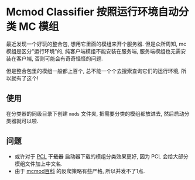 # Mcmod Classifier 按照运行环境自动分类 MC 模组

最近发现一个好玩的整合包, 想用它里面的模组来开个服务器. 但是众所周知, mc 模组是区分"运行环境"的, 纯客户端模组不能安装在服务端, 服务端模组也无需安装在客户端, 否则可能会有奇奇怪怪的问题.

但是整合包里的模组一般都上百个, 总不能一个个去搜索查询它们的运行环境, 所以就有了这个!

## 使用

在分类器的同级目录下创建 `mods` 文件夹, 把需要分类的模组都放进去, 然后启动分类器就可以啦.

## 问题

- 或许对于 [PCL](https://github.com/Hex-Dragon/PCL2) ~~下载器~~ 启动器下载的模组分类效果更好, 因为 PCL 会给大部分模组文件加上中文名.
- 由于 [mcmod百科](https://www.mcmod.cn/) 的反爬策略有些严格, 所以并发不了1点.
